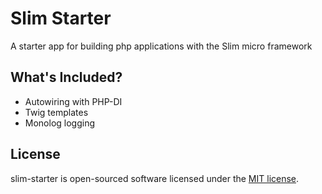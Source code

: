 # Slim Starter

A starter app for building php applications with the Slim micro framework

## What's Included?

- Autowiring with PHP-DI
- Twig templates
- Monolog logging

## License

slim-starter is open-sourced software licensed under the [MIT license](http://opensource.org/licenses/MIT).
